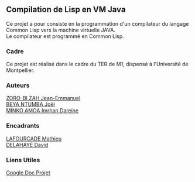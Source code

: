 ## Compilation de Lisp en VM Java

Ce projet a pour consiste en la programmation d'un compilateur du langage Common Lisp vers la machine virtuelle JAVA.  
Le compilateur est programmé en Common Lisp.

### Cadre

Ce projet est réalisé dans le cadre du TER de M1, dispensé à l'Université de Montpellier.

### Auteurs

[ZORO-BI ZAH Jean-Emmanuel](zah.zoro-bi@etu.umontpellier.fr)  
[BEYA NTUMBA Joël](joel.beya-ntumba@etu.ummontpellier.fr)  
[MINKO AMOA Imrhan Dareine](imrhan-dareine.minko-amoa@etu.umontpellier.fr)   

### Encadrants

[LAFOURCADE Mathieu](mathieu.lafourcade@lirmm.fr)  
[DELAHAYE David](David.Delahaye@lirmm.fr)

### Liens Utiles

[Google Doc Projet](https://docs.google.com/document/d/1kOjWi5DOmbyKnuwPue7QjgfOOr05JY5dL9qbhThXrFs)  
